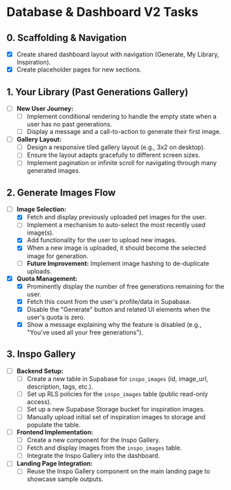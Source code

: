 # Database & Dashboard V2 Tasks

## 0. Scaffolding & Navigation
- [x] Create shared dashboard layout with navigation (Generate, My Library, Inspiration).
- [x] Create placeholder pages for new sections.

## 1. Your Library (Past Generations Gallery)
- [ ] **New User Journey:**
  - [ ] Implement conditional rendering to handle the empty state when a user has no past generations.
  - [ ] Display a message and a call-to-action to generate their first image.
- [ ] **Gallery Layout:**
  - [ ] Design a responsive tiled gallery layout (e.g., 3x2 on desktop).
  - [ ] Ensure the layout adapts gracefully to different screen sizes.
  - [ ] Implement pagination or infinite scroll for navigating through many generated images.

## 2. Generate Images Flow
- [ ] **Image Selection:**
  - [x] Fetch and display previously uploaded pet images for the user.
  - [ ] Implement a mechanism to auto-select the most recently used image(s).
  - [x] Add functionality for the user to upload new images.
  - [x] When a new image is uploaded, it should become the selected image for generation.
  - [ ] **Future Improvement:** Implement image hashing to de-duplicate uploads.
- [x] **Quota Management:**
  - [x] Prominently display the number of free generations remaining for the user.
  - [x] Fetch this count from the user's profile/data in Supabase.
  - [x] Disable the "Generate" button and related UI elements when the user's quota is zero.
  - [x] Show a message explaining why the feature is disabled (e.g., "You've used all your free generations").

## 3. Inspo Gallery
- [ ] **Backend Setup:**
  - [ ] Create a new table in Supabase for `inspo_images` (id, image_url, description, tags, etc.).
  - [ ] Set up RLS policies for the `inspo_images` table (public read-only access).
  - [ ] Set up a new Supabase Storage bucket for inspiration images.
  - [ ] Manually upload initial set of inspiration images to storage and populate the table.
- [ ] **Frontend Implementation:**
  - [ ] Create a new component for the Inspo Gallery.
  - [ ] Fetch and display images from the `inspo_images` table.
  - [ ] Integrate the Inspo Gallery into the dashboard.
- [ ] **Landing Page Integration:**
  - [ ] Reuse the Inspo Gallery component on the main landing page to showcase sample outputs. 